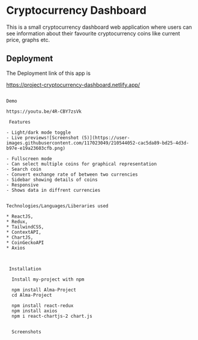 # Cryptocurrency Dashboard

This is a small cryptocurrency dashboard web application
where users can see information about their favourite cryptocurrency coins like
current price, graphs etc.

## Deployment

The Deployment link of this app is

https://project-cryptocurrency-dashboard.netlify.app/

```

Demo

https://youtu.be/4R-CBY7zsVk

 Features

- Light/dark mode toggle
- Live previews![Screenshot (5)](https://user-images.githubusercontent.com/117023049/210544052-cac5da89-bd25-4d3d-b97e-e19a23603cfb.png)

- Fullscreen mode
- Can select multiple coins for graphical representation
- Search coin
- Convert exchange rate of between two currencies
- Sidebar showing details of coins
- Responsive
- Shows data in diffrent currencies


Technologies/Languages/Liberaries used

* ReactJS,
* Redux,
* TailwindCSS,
* ContextAPI,
* ChartJS,
* CoinGeckoAPI
* Axios



 Installation

  Install my-project with npm

  npm install Alma-Project
  cd Alma-Project

  npm install react-redux
  npm install axios
  npm i react-chartjs-2 chart.js


  Screenshots

```
